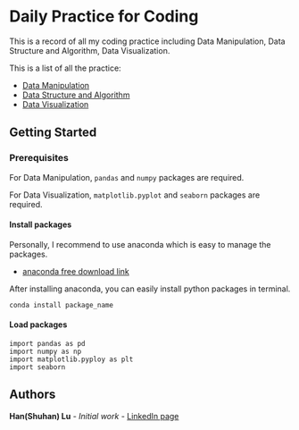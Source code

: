 # Daily Practice for Coding

This is a record of all my coding practice including Data Manipulation, Data Structure and Algorithm, Data Visualization.

This is a list of all the practice:
* [Data Manipulation](https://github.com/lush9516/Daily-Practice-for-Coding/tree/master/Data%20Manipulation%20Practice)
* [Data Structure and Algorithm](https://github.com/lush9516/Daily-Practice-for-Coding/tree/master/LeetCode_Algorithm%20and%20Data%20Structure)
* [Data Visualization](https://github.com/lush9516/Daily-Practice-for-Coding/tree/master/Data%20Visualization) 

## Getting Started

### Prerequisites

For Data Manipulation, `pandas` and `numpy` packages are required.

For Data Visualization, `matplotlib.pyplot` and `seaborn` packages are required.

#### Install packages

Personally, I recommend to use anaconda which is easy to manage the packages.
* [anaconda free download link](https://www.anaconda.com/distribution/#download-section)

After installing anaconda, you can easily install python packages in terminal. 
```
conda install package_name
```

#### Load packages
```
import pandas as pd
import numpy as np
import matplotlib.pyploy as plt
import seaborn
```

## Authors

**Han(Shuhan) Lu** - *Initial work* - [LinkedIn page](https://www.linkedin.com/in/shuhan-lu/)


